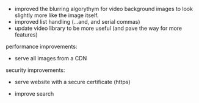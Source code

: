 


- improved the blurring algorythym for video background images to look slightly more like the image itself.
- improved list handling (...and, and serial commas)
- update video library to be more useful (and pave the way for more features)

performance improvements:
 - serve all images from a CDN

security improvements:
 - serve website with a secure certificate (https)


- improve search
